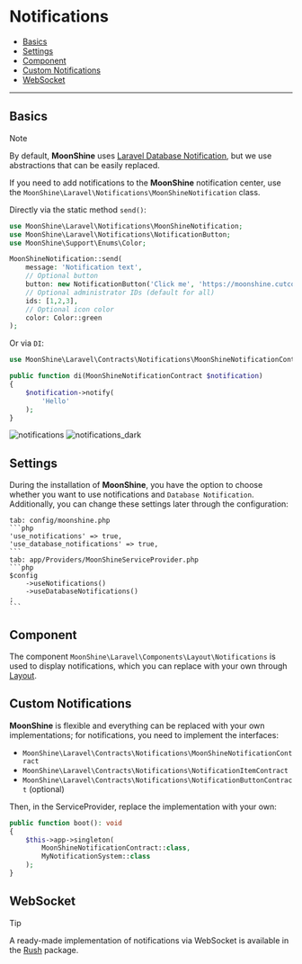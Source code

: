 # Notifications

- [Basics](#basics)
- [Settings](#settings)
- [Component](#component)
- [Custom Notifications](#custom)
- [WebSocket](#web-socket)

---

<a name="basics"></a>
## Basics

> [!NOTE]
> By default, **MoonShine** uses [Laravel Database Notification](https://laravel.com/docs/notifications#database-notifications), but we use abstractions that can be easily replaced.

If you need to add notifications to the **MoonShine** notification center, use the `MoonShine\Laravel\Notifications\MoonShineNotification` class.

Directly via the static method `send()`:

```php
use MoonShine\Laravel\Notifications\MoonShineNotification;
use MoonShine\Laravel\Notifications\NotificationButton;
use MoonShine\Support\Enums\Color;

MoonShineNotification::send(
    message: 'Notification text',
    // Optional button
    button: new NotificationButton('Click me', 'https://moonshine.cutcode.dev'),
    // Optional administrator IDs (default for all)
    ids: [1,2,3],
    // Optional icon color
    color: Color::green
);
```

Or via `DI`:

```php
use MoonShine\Laravel\Contracts\Notifications\MoonShineNotificationContract;

public function di(MoonShineNotificationContract $notification)
{
    $notification->notify(
        'Hello'
    );
}
```

![notifications](https://raw.githubusercontent.com/moonshine-software/doc/3.x/resources/screenshots/notifications.png#light)
![notifications_dark](https://raw.githubusercontent.com/moonshine-software/doc/3.x/resources/screenshots/notifications_dark.png#dark)

<a name="settings"></a>
## Settings

During the installation of **MoonShine**, you have the option to choose whether you want to use notifications and `Database Notification`.
Additionally, you can change these settings later through the configuration:

~~~tabs
tab: config/moonshine.php
```php
'use_notifications' => true,
'use_database_notifications' => true,
```
tab: app/Providers/MoonShineServiceProvider.php
```php
$config
    ->useNotifications()
    ->useDatabaseNotifications()
;
```
~~~

<a name="component"></a>
## Component

The component `MoonShine\Laravel\Components\Layout\Notifications` is used to display notifications, which you can replace with your own through [Layout](/docs/{{version}}/appearance/layout).

<a name="custom"></a>
## Custom Notifications

**MoonShine** is flexible and everything can be replaced with your own implementations; for notifications, you need to implement the interfaces:

- `MoonShine\Laravel\Contracts\Notifications\MoonShineNotificationContract`
- `MoonShine\Laravel\Contracts\Notifications\NotificationItemContract`
- `MoonShine\Laravel\Contracts\Notifications\NotificationButtonContract` (optional)

Then, in the ServiceProvider, replace the implementation with your own:

```php
public function boot(): void
{
    $this->app->singleton(
        MoonShineNotificationContract::class,
        MyNotificationSystem::class
    );
}
```

<a name="web-socket"></a>
## WebSocket

> [!TIP]
> A ready-made implementation of notifications via WebSocket is available in the [Rush](/plugins/rush) package.
